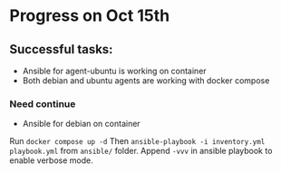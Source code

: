 # Progress on Oct 15th

## Successful tasks:
* Ansible for agent-ubuntu is working on container
* Both debian and ubuntu agents are working with docker compose 

### Need continue
* Ansible for debian on container

Run `docker compose up -d`
Then `ansible-playbook -i inventory.yml playbook.yml` from `ansible/` folder. Append `-vvv` in ansible playbook to enable verbose mode.